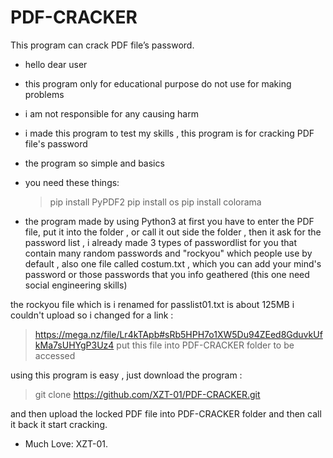 # PDF-CRACKER
This program can crack PDF file’s password.

- hello dear user

- this program only for educational purpose do not use for making problems 

- i am not responsible for any causing harm 

- i made this program to test my skills , this program is for cracking PDF file's password

- the program so simple and basics 

- you need these things:
   > pip install PyPDF2
   > pip install os
   > pip install colorama

- the program made by using Python3 at first you have to enter the PDF file, put it into the folder , or call it out side the folder , then it ask for the password list , i already made 3 types of passwordlist for you that contain many random passwords and "rockyou" which people use by default , also one file called costum.txt , which you can add your mind's password or those passwords that you info geathered (this one need social engineering skills)

the rockyou file which is i renamed for passlist01.txt is about 125MB i couldn't upload so i changed for a link :

> https://mega.nz/file/Lr4kTApb#sRb5HPH7o1XW5Du94ZEed8GduvkUfkMa7sUHYgP3Uz4
 put this file into PDF-CRACKER folder  to be accessed

using this program is easy , just download the program :

>git clone https://github.com/XZT-01/PDF-CRACKER.git

and then upload the locked PDF file into PDF-CRACKER folder and then call it back it start cracking.

+ Much Love: XZT-01.
